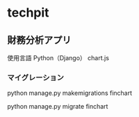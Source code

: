 # techpit
## 財務分析アプリ
使用言語
Python（Django）
chart.js

### マイグレーション
python manage.py makemigrations finchart

python manage.py migrate finchart